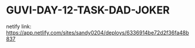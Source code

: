 # GUVI-DAY-12-TASK-DAD-JOKER
netify link: https://app.netlify.com/sites/sandy0204/deploys/6336914be72d2f36fa48b837
